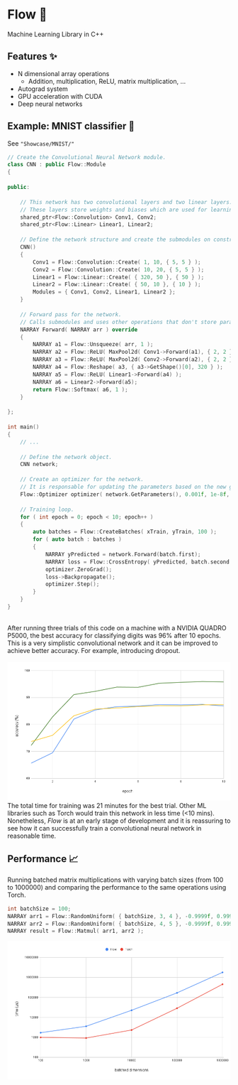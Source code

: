 # Flow 🌊
Machine Learning Library in C++
## Features ✨
- N dimensional array operations
  - Addition, multiplication, ReLU, matrix multiplication, ...
- Autograd system
- GPU acceleration with CUDA
- Deep neural networks
## Example: MNIST classifier 🔢
See ```"Showcase/MNIST/"```<br>
```cpp
// Create the Convolutional Neural Network module.
class CNN : public Flow::Module
{

public:

    // This network has two convolutional layers and two linear layers.
    // These layers store weights and biases which are used for learning after backpropagation.
    shared_ptr<Flow::Convolution> Conv1, Conv2;
    shared_ptr<Flow::Linear> Linear1, Linear2;

    // Define the network structure and create the submodules on construct.
    CNN()
    {
        Conv1 = Flow::Convolution::Create( 1, 10, { 5, 5 } );
        Conv2 = Flow::Convolution::Create( 10, 20, { 5, 5 } );
        Linear1 = Flow::Linear::Create( { 320, 50 }, { 50 } );
        Linear2 = Flow::Linear::Create( { 50, 10 }, { 10 } );
        Modules = { Conv1, Conv2, Linear1, Linear2 };
    }

    // Forward pass for the network.
    // Calls submodules and uses other operations that don't store parameters.
    NARRAY Forward( NARRAY arr ) override
    {
        NARRAY a1 = Flow::Unsqueeze( arr, 1 );
        NARRAY a2 = Flow::ReLU( MaxPool2d( Conv1->Forward(a1), { 2, 2 } ) );
        NARRAY a3 = Flow::ReLU( MaxPool2d( Conv2->Forward(a2), { 2, 2 } ) );
        NARRAY a4 = Flow::Reshape( a3, { a3->GetShape()[0], 320 } );
        NARRAY a5 = Flow::ReLU( Linear1->Forward(a4) );
        NARRAY a6 = Linear2->Forward(a5);
        return Flow::Softmax( a6, 1 );
    }

};

int main()
{
    // ...

    // Define the network object.
    CNN network;

    // Create an optimizer for the network.
    // It is responsable for updating the parameters based on the new gradients.
    Flow::Optimizer optimizer( network.GetParameters(), 0.001f, 1e-8f, 0.0f );

    // Training loop.
    for ( int epoch = 0; epoch < 10; epoch++ )
    {
        auto batches = Flow::CreateBatches( xTrain, yTrain, 100 );
        for ( auto batch : batches )
        {
            NARRAY yPredicted = network.Forward(batch.first);
            NARRAY loss = Flow::CrossEntropy( yPredicted, batch.second );
            optimizer.ZeroGrad();
            loss->Backpropagate();
            optimizer.Step();
        }
    }
}
```
<br>
After running three trials of this code on a machine with a NVIDIA QUADRO P5000, the best accuracy for classifying digits was 96% after 10 epochs. This is a very simplistic convolutional network and it can be improved to achieve better accuracy. For example, introducing dropout.<br><br>
<img src="chart1.png" />
The total time for training was 21 minutes for the best trial. Other ML libraries such as Torch would train this network in less time (<10 mins). Nonetheless, <em>Flow</em> is at an early stage of development and it is reassuring to see how it can successfully train a convolutional neural network in reasonable time.

## Performance 📈
Running batched matrix multiplications with varying batch sizes (from 100 to 1000000) and comparing the performance to the same operations using Torch.
```cpp
int batchSize = 100;
NARRAY arr1 = Flow::RandomUniform( { batchSize, 3, 4 }, -0.9999f, 0.9999f );
NARRAY arr2 = Flow::RandomUniform( { batchSize, 4, 5 }, -0.9999f, 0.9999f );
NARRAY result = Flow::Matmul( arr1, arr2 );
```
<img src="chart2.png" />
